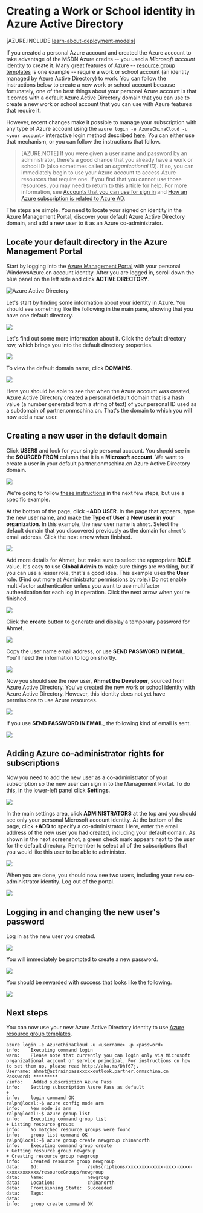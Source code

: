 <properties
   pageTitle="Create a Work or School identity in AAD | Windows Azure"
   description="Learn how to create a work or school identity in Azure Active Directory to use with Resource Manager and classic deployment models."
   services="virtual-machines"
   documentationCenter=""
   authors="squillace"
   manager="timlt"
   editor=""
   tags="azure-service-management,azure-resource-manager"/>

<tags
	ms.service="virtual-machines"
	ms.date="12/08/2015"
	wacn.date=""/>

# Creating a Work or School identity in Azure Active Directory

[AZURE.INCLUDE [learn-about-deployment-models](../includes/learn-about-deployment-models-both-include.md)]

If you created a personal Azure account and created the Azure account to take advantage of the MSDN Azure credits -- you used a *Microsoft account* identity to create it. Many great features of Azure -- [resource group templates](/documentation/articles/resource-group-overview) is one example -- require a work or school account (an identity managed by Azure Active Directory) to work. You can follow the instructions below to create a new work or school account because fortunately, one of the best things about your personal Azure account is that it comes with a default Azure Active Directory domain that you can use to create a new work or school account that you can use with Azure features that require it.

However, recent changes make it possible to manage your subscription with any type of Azure account using the `azure login -e AzureChinaCloud -u <your account>` interactive login method described [here](/documentation/articles/xplat-cli-connect). You can either use that mechanism, or you can follow the instructions that follow.

> [AZURE.NOTE] If you were given a user name and password by an administrator, there's a good chance that you already have a work or school ID (also sometimes called an *organizational ID*). If so, you can immediately begin to use your Azure account to access Azure resources that require one. If you find that you cannot use those resources, you may need to return to this article for help. For more information, see [Accounts that you can use for sign in](https://msdn.microsoft.com/zh-cn/library/azure/dn629581.aspx#BKMK_SignInAccounts) and [How an Azure subscription is related to Azure AD](https://msdn.microsoft.com/zh-cn/library/azure/dn629581.aspx#BKMK_SubRelationToDir).

The steps are simple. You need to locate your signed on identity in the Azure Management Portal, discover your default Azure Active Directory domain, and add a new user to it as an Azure co-administrator.

## Locate your default directory in the Azure Management Portal

Start by logging into the [Azure Management Portal](https://manage.windowsazure.cn) with your personal WindowsAzure.cn account identity. After you are logged in, scroll down the blue panel on the left side and click **ACTIVE DIRECTORY**.

![Azure Active Directory](./media/resource-group-create-work-id-from-personal/azureactivedirectorywidget.png)

Let's start by finding some information about your identity in Azure. You should see something like the following in the main pane, showing that you have one default directory.

![](./media/resource-group-create-work-id-from-personal/defaultaadlisting.png)

Let's find out some more information about it. Click the default directory row, which brings you into the default directory properties.  

![](./media/resource-group-create-work-id-from-personal/defaultdirectorypage.png)

To view the default domain name, click **DOMAINS**.

![](./media/resource-group-create-work-id-from-personal/domainclicktoseeyourdefaultdomain.png)

Here you should be able to see that when the Azure account was created, Azure Active Directory created a personal default domain that is a hash value (a number generated from a string of text) of your personal ID used as a subdomain of partner.onmschina.cn. That's the domain to which you will now add a new user.

## Creating a new user in the default domain

Click **USERS** and look for your single personal account. You should see in the **SOURCED FROM** column that it is a **Microsoft account**. We want to create a user in your default partner.onmschina.cn Azure Active Directory domain.

![](./media/resource-group-create-work-id-from-personal/defaultdirectoryuserslisting.png)

We're going to follow [these instructions](https://technet.microsoft.com/zh-cn/library/hh967632.aspx#BKMK_1) in the next few steps, but use a specific example.

At the bottom of the page, click **+ADD USER**. In the page that appears, type the new user name, and make the **Type of User** a **New user in your organization**. In this example, the new user name is `ahmet`. Select the default domain that you discovered previously as the domain for `ahmet`'s email address. Click the next arrow when finished.

![](./media/resource-group-create-work-id-from-personal/addingauserwithdirectorydropdown.png)

Add more details for Ahmet, but make sure to select the appropriate **ROLE** value. It's easy to use **Global Admin** to make sure things are working, but if you can use a lesser role, that's a good idea. This example uses the **User** role. (Find out more at [Administrator permissions by role](https://msdn.microsoft.com/zh-cn/library/azure/dn468213.aspx#BKMK_1).) Do not enable multi-factor authentication unless you want to use multifactor authentication for each log in operation. Click the next arrow when you're finished.

![](./media/resource-group-create-work-id-from-personal/userprofileuseradmin.png)

Click the **create** button to generate and display a temporary password for Ahmet.

![](./media/resource-group-create-work-id-from-personal/gettemporarypasswordforuser.png)

Copy the user name email address, or use **SEND PASSWORD IN EMAIL**. You'll need the information to log on shortly.

![](./media/resource-group-create-work-id-from-personal/receivedtemporarypassworddialog.png)

Now you should see the new user, **Ahmet the Developer**, sourced from Azure Active Directory. You've created the new work or school identity with Azure Active Directory. However, this identity does not yet have permissions to use Azure resources.

![](./media/resource-group-create-work-id-from-personal/defaultdirectoryusersaftercreate.png)

If you use **SEND PASSWORD IN EMAIL**, the following kind of email is sent.

![](./media/resource-group-create-work-id-from-personal/emailreceivedfromnewusercreation.png)

## Adding Azure co-administrator rights for subscriptions

Now you need to add the new user as a co-administrator of your subscription so the new user can sign in to the Management Portal. To do this, in the lower-left panel click **Settings**.

![](./media/resource-group-create-work-id-from-personal/thesettingswidget.png)

In the main settings area, click **ADMINISTRATORS** at the top and you should see only your personal Microsoft account identity. At the bottom of the page, click **+ADD** to specify a co-administrator. Here, enter the email address of the new user you had created, including your default domain. As shown in the next screenshot, a green check mark appears next to the user for the default directory. Remember to select all of the subscriptions that you would like this user to be able to administer.

![](./media/resource-group-create-work-id-from-personal/addingnewuserascoadmin.png)

When you are done, you should now see two users, including your new co-administrator identity. Log out of the portal.

![](./media/resource-group-create-work-id-from-personal/newuseraddedascoadministrator.png)

## Logging in and changing the new user's password

Log in as the new user you created.

![](./media/resource-group-create-work-id-from-personal/signinginwithnewuser.png)

You will immediately be prompted to create a new password.

![](./media/resource-group-create-work-id-from-personal/mustupdateyourpassword.png)

You should be rewarded with success that looks like the following.

![](./media/resource-group-create-work-id-from-personal/successtourdialog.png)


## Next steps

You can now use your new Azure Active Directory identity to use [Azure resource group templates](/documentation/articles/xplat-cli-azure-resource-manager).

    azure login -e AzureChinaCloud -u <username> -p <password> 
    info:    Executing command login
    warn:    Please note that currently you can login only via Microsoft organizational account or service principal. For instructions on how to set them up, please read http://aka.ms/Dhf67j.
    Username: ahmet@aztrainpassxxxxxoutlook.partner.onmschina.cn
    Password: *********
    /info:    Added subscription Azure Pass
    info:    Setting subscription Azure Pass as default
    +
    info:    login command OK
    ralph@local:~$ azure config mode arm
    info:    New mode is arm
    ralph@local:~$ azure group list
    info:    Executing command group list
    + Listing resource groups
    info:    No matched resource groups were found
    info:    group list command OK
    ralph@local:~$ azure group create newgroup chinanorth
    info:    Executing command group create
    + Getting resource group newgroup
    + Creating resource group newgroup
    info:    Created resource group newgroup
    data:    Id:                  /subscriptions/xxxxxxxx-xxxx-xxxx-xxxx-xxxxxxxxxxxx/resourceGroups/newgroup
    data:    Name:                newgroup
    data:    Location:            chinanorth
    data:    Provisioning State:  Succeeded
    data:    Tags:
    data:
    info:    group create command OK
